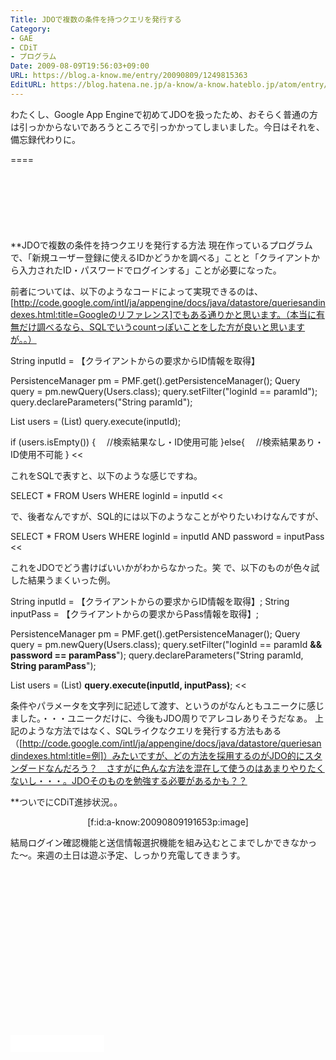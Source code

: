 ```yaml
---
Title: JDOで複数の条件を持つクエリを発行する
Category:
- GAE
- CDiT
- プログラム
Date: 2009-08-09T19:56:03+09:00
URL: https://blog.a-know.me/entry/20090809/1249815363
EditURL: https://blog.hatena.ne.jp/a-know/a-know.hateblo.jp/atom/entry/12921228815727979975
---
```


わたくし、Google App Engineで初めてJDOを扱ったため、おそらく普通の方は引っかからないであろうところで引っかかってしまいました。今日はそれを、備忘録代わりに。

====

<script async src="//pagead2.googlesyndication.com/pagead/js/adsbygoogle.js"></script>
<!-- article-top -->
<ins class="adsbygoogle"
     style="display:inline-block;width:728px;height:90px"
     data-ad-client="ca-pub-3463034538369189"
     data-ad-slot="8367620130"></ins>
<script>
(adsbygoogle = window.adsbygoogle || []).push({});
</script>


**JDOで複数の条件を持つクエリを発行する方法
現在作っているプログラムで、「新規ユーザー登録に使えるIDかどうかを調べる」ことと「クライアントから入力されたID・パスワードでログインする」ことが必要になった。

前者については、以下のようなコードによって実現できるのは、[http://code.google.com/intl/ja/appengine/docs/java/datastore/queriesandindexes.html:title=Googleのリファレンス]でもある通りかと思います。（本当に有無だけ調べるなら、SQLでいうcountっぽいことをした方が良いと思いますが。。）

>>
String inputId = 【クライアントからの要求からID情報を取得】


PersistenceManager pm = PMF.get().getPersistenceManager();
Query query = pm.newQuery(Users.class);
query.setFilter("loginId == paramId");
query.declareParameters("String paramId");


List<Users> users = (List<Users>) query.execute(inputId);


if (users.isEmpty()) {
　//検索結果なし・ID使用可能
}else{
　//検索結果あり・ID使用不可能
}
<<

これをSQLで表すと、以下のような感じですね。

>>
SELECT * FROM Users WHERE loginId = inputId
<<

で、後者なんですが、SQL的には以下のようなことがやりたいわけなんですが、

>>
SELECT * FROM Users WHERE loginId = inputId AND password = inputPass
<<

これをJDOでどう書けばいいかがわからなかった。笑
で、以下のものが色々試した結果うまくいった例。

>>
String inputId = 【クライアントからの要求からID情報を取得】;
String inputPass = 【クライアントからの要求からPass情報を取得】;


PersistenceManager pm = PMF.get().getPersistenceManager();
Query query = pm.newQuery(Users.class);
query.setFilter("loginId == paramId <span style="font-weight:bold;">&& password == paramPass</span>");
query.declareParameters("String paramId, <span style="font-weight:bold;">String paramPass</span>");


List<Users> users = (List<Users>) <span style="font-weight:bold;">query.execute(inputId, inputPass)</span>;
<<

条件やパラメータを文字列に記述して渡す、というのがなんともユニークに感じました。・・・ユニークだけに、今後もJDO周りでアレコレありそうだなぁ。
上記のような方法ではなく、SQLライクなクエリを発行する方法もある（[http://code.google.com/intl/ja/appengine/docs/java/datastore/queriesandindexes.html:title=例]）みたいですが、どの方法を採用するのがJDO的にスタンダードなんだろう？　さすがに色んな方法を混在して使うのはあまりやりたくないし・・・。JDOそのものを勉強する必要があるかも？？


**ついでにCDiT進捗状況。。
<div align=center>[f:id:a-know:20090809191653p:image]</div>

結局ログイン確認機能と送信情報選択機能を組み込むとこまでしかできなかった〜。来週の土日は遊ぶ予定、しっかり充電してきまうす。



<script async src="//pagead2.googlesyndication.com/pagead/js/adsbygoogle.js"></script>
<!-- article-bottom2 -->
<ins class="adsbygoogle"
     style="display:inline-block;width:300px;height:250px"
     data-ad-client="ca-pub-3463034538369189"
     data-ad-slot="5274552934"></ins>
<script>
(adsbygoogle = window.adsbygoogle || []).push({});
</script>


<iframe src="//blog.hatena.ne.jp/a-know/a-know.hateblo.jp/subscribe/iframe" allowtransparency="true" frameborder="0" scrolling="no" width="150" height="28"></iframe>


<script src="https://moshi-moshi.moshimo.works/moshimoshi/a_know_blog/20090809-1249815363?title=JDO%E3%81%A7%E8%A4%87%E6%95%B0%E3%81%AE%E6%9D%A1%E4%BB%B6%E3%82%92%E6%8C%81%E3%81%A4%E3%82%AF%E3%82%A8%E3%83%AA%E3%82%92%E7%99%BA%E8%A1%8C%E3%81%99%E3%82%8B"></script>
